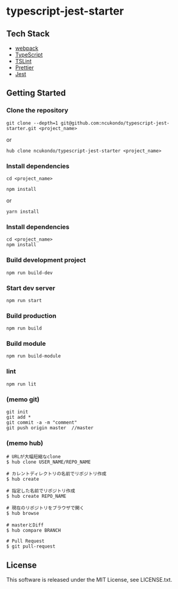 # typescript-jest-starter

## Tech Stack

- [webpack](https://webpack.js.org/)
- [TypeScript](http://www.typescriptlang.org/)
- [TSLint](https://palantir.github.io/tslint/)
- [Prettier](https://prettier.io/)
- [Jest](https://facebook.github.io/jest/)

## Getting Started

### Clone the repository

```
git clone --depth=1 git@github.com:ncukondo/typescript-jest-starter.git <project_name>
```

or

```
hub clone ncukondo/typescript-jest-starter <project_name>
```

### Install dependencies

```
cd <project_name>
```

```
npm install
```

or

```
yarn install
```

### Install dependencies

```
cd <project_name>
npm install
```

### Build development project

```
npm run build-dev
```

### Start dev server

```
npm run start
```

### Build production

```
npm run build
```

### Build module

```
npm run build-module
```

### lint

```
npm run lit
```

### (memo git)

```
git init
git add *
git commit -a -m "comment"
git push origin master  //master
```

### (memo hub)

```
# URLが大幅短縮なclone
$ hub clone USER_NAME/REPO_NAME

# カレントディレクトリの名前でリポジトリ作成
$ hub create

# 指定した名前でリポジトリ作成
$ hub create REPO_NAME

# 現在のリポジトリをブラウザで開く
$ hub browse

# masterとDiff
$ hub compare BRANCH

# Pull Request
$ git pull-request
```

## License

This software is released under the MIT License, see LICENSE.txt.
